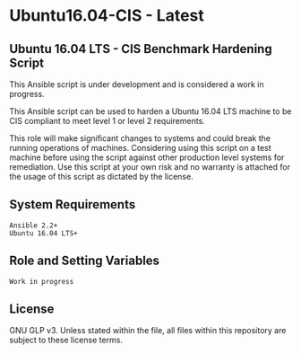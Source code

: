 # Ubuntu16.04-CIS - Latest

## Ubuntu 16.04 LTS - CIS Benchmark Hardening Script

This Ansible script is under development and is considered a work in progress.

This Ansible script can be used to harden a Ubuntu 16.04 LTS machine to be CIS compliant to meet level 1 or level 2 requirements.

This role will make significant changes to systems and could break the running operations of machines. Considering using this script on a test machine before using the script against other production level systems for remediation. Use this script at your own risk and no warranty is attached for the usage of this script as dictated by the license.

## System Requirements
```
Ansible 2.2+
Ubuntu 16.04 LTS+
```
## Role and Setting Variables
```
Work in progress
```
## License
GNU GLP v3. Unless stated within the file, all files within this repository are subject to these license terms.
